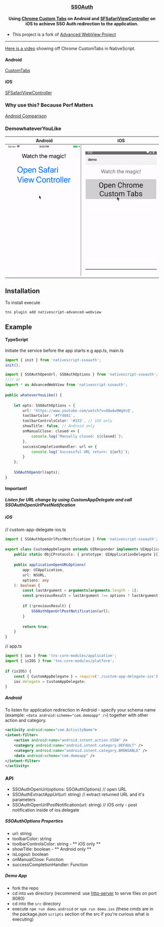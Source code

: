 <a align="center" href="https://www.npmjs.com/package/nativescript-advanced-webview">
    <h3 align="center">SSOAuth</h3>
</a>
<h4 align="center">
Using <a href="https://developer.chrome.com/multidevice/android/customtabs#whatarethey">Chrome Custom Tabs</a> on Android and <a href="https://developer.apple.com/reference/safariservices/sfsafariviewcontroller?language=objc">SFSafariViewController</a> on iOS to achieve SSO Auth redirection to the application.
</h4>

* This project is a fork of [Advanced WebView Project](https://www.npmjs.com/package/nativescript-advanced-webview)

----------

[Here is a video](https://youtu.be/LVseK_CZp5g) showing off Chrome CustomTabs in NativeScript.

#### Android

[CustomTabs](https://developer.android.com/reference/android/support/customtabs/package-summary.html)

#### iOS

[SFSafariViewController](https://developer.apple.com/reference/safariservices/sfsafariviewcontroller?language=objc)

### Why use this? Because Perf Matters

[Android Comparison](https://developer.chrome.com/multidevice/images/customtab/performance.gif)

### DemowhateverYouLike

| Android                                   | iOS                                             |
| ----------------------------------------- | ----------------------------------------------- |
| ![Android Sample](screens/chromeTabs.gif) | ![iOS Sample](screens/safariViewController.gif) |

## Installation

To install execute

```
tns plugin add nativescript-advanced-webview
```

## Example

#### TypeScript

Initiate the service before the app starts e.g app.ts, main.ts

```typescript
import { init } from 'nativescript-ssoauth';
init();
```

```typescript
import { SSOAuthOpenUrl, SSOAuthOptions } from 'nativescript-ssoauth';
//// or
import * as AdvancedWebView from 'nativescript-ssoauth';

public whateverYouLike() {

    let opts: SSOAuthOptions = {
        url: 'https://www.youtube.com/watch?v=dQw4w9WgXcQ',
        toolbarColor: '#ff4081',
        toolbarControlsColor: '#333', // iOS only
        showTitle: false, // Android only
        onManualClose: closed => {
            console.log(`Manually closed: ${closed}`);
        },
        successCompletionHandler: url => {
            console.log(`Successful URL return: ${url}`);
        }
    };

    SSOAuthOpenUrl(opts);
}
```

#### Important! 
##### Listen for URL change by using CustomAppDelegate and call SSOAuthOpenUrlPostNotification

##### iOS

// custom-app-delegate-ios.ts
```typescript
import { SSOAuthOpenUrlPostNotification } from 'nativescript-ssoauth';

export class CustomAppDelegate extends UIResponder implements UIApplicationDelegate {
	public static ObjCProtocols: { prototype: UIApplicationDelegate }[] = [UIApplicationDelegate]; // tslint:disable-line:variable-name

	public applicationOpenURLOptions(
		app: UIApplication,
		url: NSURL,
		options: any
	): boolean {
		const lastArgument = arguments[arguments.length - 1];
		const previousResult = lastArgument !== options ? lastArgument : undefined;

		if (!previousResult) {
			SSOAuthOpenUrlPostNotification(url);
		}

		return true;
	}
}
```

// app.ts
```typescript
import { ios } from 'tns-core-modules/application';
import { isIOS } from 'tns-core-modules/platform';

if (isIOS) {
	const { CustomAppDelegate } = require('./custom-app-delegate-ios'); // tslint:disable-line
	ios.delegate = CustomAppDelegate;
}
```

##### Android
To listen for application redirection in Android - specify your schema name (example: `<data android:scheme="com.demoapp" />`)
together with other action and category.
```xml
<activity android:name="com.ActivityName">
<intent-filter>
    <action android:name="android.intent.action.VIEW" />
    <category android:name="android.intent.category.DEFAULT" />
    <category android:name="android.intent.category.BROWSABLE" />
    <data android:scheme="com.demoapp" />
</intent-filter>
</activity>
```

### API

- SSOAuthOpenUrl(options: SSOAuthOptions) // open URL
- SSOAuthExtractAppUrl(url: string) // extract returned URL and it's parameters
- SSOAuthOpenUrlPostNotification(url: string) // iOS only - post notification inside of ios.delegate

##### SSOAuthOptions Properties

- url: string
- toolbarColor: string
- toolbarControlsColor: string - ** iOS only **
- showTitle: boolean - ** Android only **
- isLogout: boolean
- onManualClose: Function
- successCompletionHandler: Function

##### Demo App

- fork the repo
- cd into `web` directory (recommend: use [http-server](https://www.npmjs.com/package/http-server) to serve files on port 8080)
- cd into the `src` directory
- execute `npm run demo.android` or `npm run demo.ios` (these cmds are in the package.json `scripts` section of the src if you're curious what is executing)
